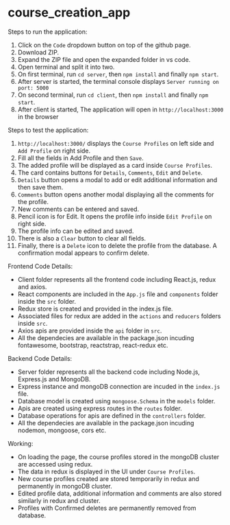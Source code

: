 # course_creation_app

Steps to run the application:
1. Click on the `Code` dropdown button on top of the github page.
2. Download ZIP.
3. Expand the ZIP file and open the expanded folder in vs code.
4. Open terminal and split it into two.
5. On first terminal, run `cd server`, then `npm install` and finally `npm start`.
6. After server is started, the terminal console displays `Server running on port: 5000`
7. On second terminal, run `cd client`, then `npm install` and finally `npm start`.
8. After client is started, The application will open in `http://localhost:3000` in the browser


Steps to test the application:
1. `http://localhost:3000/` displays the `Course Profiles` on left side and `Add Profile` on right side.
2. Fill all the fields in Add Profile and then `Save`. 
3. The added profile will be displayed as a card inside `Course Profiles`.
4. The card contains buttons for `Details`, `Comments`, `Edit` and `Delete`.
5. `Details` button opens a modal to add or edit additional information and then save them.
6. `Comments` button opens another modal displaying all the comments for the profile.
7. New comments can be entered and saved.
8. Pencil icon is for Edit. It opens the profile info inside `Edit Profile` on right side.
9. The profile info can be edited and saved.
10. There is also a `Clear` button to clear all fields.
11. Finally, there is a `Delete` icon to delete the profile from the database. A confirmation modal appears to confirm delete.


Frontend Code Details:
- Client folder represents all the frontend code including React.js, redux and axios.
- React components are included in the `App.js` file and `components` folder inside the `src` folder.
- Redux store is created and provided in the index.js file.
- Associated files for redux are added in the `actions` and `reducers` folders inside `src`.
- Axios apis are provided inside the `api` folder in `src`.
- All the dependecies are available in the package.json incuding fontawesome, bootstrap, reactstrap, react-redux etc.

Backend Code Details:
- Server folder represents all the backend code including Node.js, Express.js and MongoDB.
- Express instance and mongoDB connection are incuded in the `index.js` file.
- Database model is created using `mongoose.Schema` in the `models` folder.
- Apis are created using express routes in the `routes` folder.
- Database operations for apis are defined in the `controllers` folder.
- All the dependecies are available in the package.json incuding nodemon, mongoose, cors etc.

Working:
- On loading the page, the course profiles stored in the mongoDB cluster are accessed using redux.
- The data in redux is displayed in the UI under `Course Profiles`.
- New course profiles created are stored temporarily in redux and permanently in mongoDB cluster.
- Edited profile data, additional information and comments are also stored similarly in redux and cluster.
- Profiles with Confirmed deletes are permanently removed from database.


